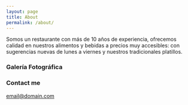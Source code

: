 ```yaml
---
layout: page
title: About
permalink: /about/
---
```


Somos un restaurante con más de 10 años de experiencia, ofrecemos calidad en nuestros alimentos y bebidas a precios muy accesibles: con sugerencias nuevas de lunes a viernes y nuestros tradicionales platillos.

### Galería Fotográfica



### Contact me

[email@domain.com](mailto:email@domain.com)
